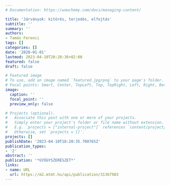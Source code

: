```yaml
---
# Documentation: https://wowchemy.com/docs/managing-content/

title: 'Járványok: kitörés, terjedés, elfojtás'
subtitle: ''
summary: ''
authors:
- Tamás Ferenci
tags: []
categories: []
date: '2020-01-01'
lastmod: 2023-04-10T20:20:36+02:00
featured: false
draft: false

# Featured image
# To use, add an image named `featured.jpg/png` to your page's folder.
# Focal points: Smart, Center, TopLeft, Top, TopRight, Left, Right, BottomLeft, Bottom, BottomRight.
image:
  caption: ''
  focal_point: ''
  preview_only: false

# Projects (optional).
#   Associate this post with one or more of your projects.
#   Simply enter your project's folder or file name without extension.
#   E.g. `projects = ["internal-project"]` references `content/project/deep-learning/index.md`.
#   Otherwise, set `projects = []`.
projects: []
publishDate: '2023-04-10T18:20:35.700765Z'
publication_types:
- '2'
abstract: ''
publication: '*GYÓGYSZERÉSZET*'
links:
- name: URL
  url: https://m2.mtmt.hu/api/publication/31367983
---
```


